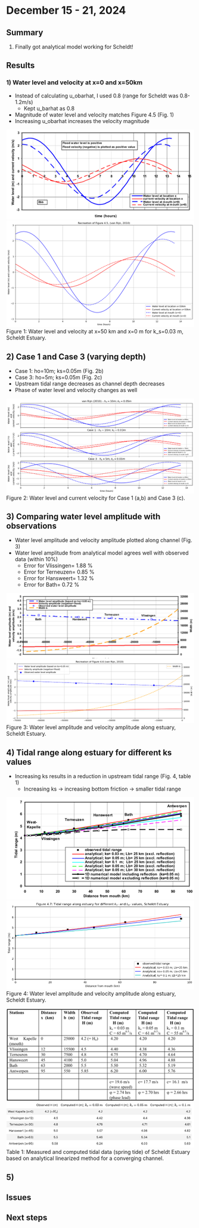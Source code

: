 # December 15 - 21, 2024

## Summary
1) Finally got analytical model working for Scheldt!

## Results
### 1) Water level and velocity at x=0 and x=50km
- Instead of calculating u_obarhat, I used 0.8 (range for Scheldt was 0.8-1.2m/s)
	- Kept u_barhat as 0.8
- Magnitude of water level and velocity matches Figure 4.5 (Fig. 1)
- Increasing u_obarhat increases the velocity magnitude

![Fig4.5copy](../Figures/120524meeting/vanRijn2010Fig45.png)<br>
![Fig4.5](../Figures/121924meeting/vanRijn2010_fig45.png)<br>
Figure 1: Water level and velocity at x=50 km and x=0 m for k_s=0.03 m, Scheldt Estuary.

## 2) Case 1 and Case 3 (varying depth)
- Case 1: ho=10m; ks=0.05m (Fig. 2b)
- Case 3: ho=5m; ks=0.05m (Fig. 2c)
- Upstream tidal range decreases as channel depth decreases 
- Phase of water level and velocity changes as well

![Case1,3](../Figures/121924meeting/vanRijn2010_case1_case3.png)<br>
Figure 2: Water level and current velocity for Case 1 (a,b) and Case 3 (c).

## 3) Comparing water level amplitude with observations
- Water level amplitude and velocity amplitude plotted along channel (Fig. 3)
- Water level amplitude from analytical model agrees well with observed data (within 10%)
	- Error for Vlissingen= 1.88 %
	- Error for Terneuzen= 0.85 %
	- Error for Hansweert= 1.32 %
	- Error for Bath= 0.72 %

![Fig4.6copy](../Figures/120524meeting/vanRijn2010Fig46.png)<br>
![Fig4.6](../Figures/121924meeting/vanRijn2010_fig46.png)<br>
Figure 3: Water level amplitude and velocity amplitude along estuary, Scheldt Estuary.

## 4) Tidal range along estuary for different ks values
- Increasing ks results in a reduction in upstream tidal range (Fig. 4, table 1)
	- Increasing ks -> increasing bottom friction -> smaller tidal range

![Fig4.6](../Figures/121924meeting/vanRijn2010_fig47_copy.png)<br>
![Fig4.6](../Figures/121924meeting/vanRijn2010_fig47.png)<br>
Figure 4: Water level amplitude and velocity amplitude along estuary, Scheldt Estuary.

![Table4.4book](../Figures/121924meeting/vanRijn2010_table44_copy.png)<br>
![Table4.4](../Figures/121924meeting/vanRijn2010_table44.png)<br>
Table 1: Measured and computed tidal data (spring tide) of Scheldt Estuary based on analytical linearized method for a converging channel.

## 5) 

## Issues


## Next steps

